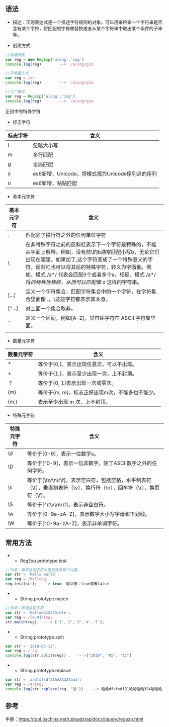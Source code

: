 ## 语法

-   描述：正则表达式是一个描述字符规则的对象。可以用来检查一个字符串是否含有某个字符，将匹配的字符做替换或者从某个字符串中取出某个条件的子串等。

<!---->

-   创建方式

```js
//构造函数
var reg = new RegExp('along','img')
console.log(reg)		-->  /along/gim

//字面量方式
var reg = /a/
console.log(reg)		-->  /along/gim

//工厂模式
var reg = RegExp('along','img')
console.log(reg)		-->  /along/gim
```

正则中的特殊字符

-   标志字符

| 标志字符 | 含义                               |
| ---- | -------------------------------- |
| i    | 忽略大小写                            |
| m    | 多行匹配                             |
| g    | 全局匹配                             |
| y    | es6新增，Unicode，将模式视为Unicode序列点的序列 |
| u    | es6新增，粘贴匹配                       |

-   基本元字符

| 基本元字符   | 含义                                                                                                                                                                             |
| ------- | ------------------------------------------------------------------------------------------------------------------------------------------------------------------------------ |
| .       | 匹配除了换行符之外的任何单位字符                                                                                                                                                               |
| \      | 在非特殊字符之前的反斜杠表示下一个字符是特殊的，不能从字面上解释。例如，没有前\的b通常匹配小写b，无论它们出现在哪里。如果加了\,这个字符变成了一个特殊意义的字符，反斜杠也可以将其后的特殊字符，转义为字面量。例如，模式 /a*/ 代表会匹配0个或者多个a。相反，模式 /a\*/ 将*的特殊性移除，从而可以匹配像 a* 这样的字符串。 |
| [...]  | 定义一个字符集合，匹配字符集合中的一个字符，在字符集合里面像 .，\这些字符都表示其本身。                                                                                                                                  |
| [^...] | 对上面一个集合取非。                                                                                                                                                                     |
| -      | 定义一个区间，例如[A-Z]，其首尾字符在 ASCII 字符集里面。                                                                                                                                            |
|         |                                                                                                                                                                                |

-   数量元字符

| 数量元字符 | 含义                          |
| ----- | --------------------------- |
| *    | 等价于{0,}，表示出现任意次，可以不出现。      |
| +    | 等价于{1,}，表示至少出现一次，上不封顶。      |
| ？     | 等价于{0, 1}表示出现一次或零次。         |
| {m}   | 等价于{m, m}，标志正好出现m次，不能多也不能少。 |
| {m,}  | 表示至少出现 m 次，上不封顶。            |

-   特殊元字符

| 特殊元字符 | 含义                                                                       |
| ----- | ------------------------------------------------------------------------ |
| \d    | 等价于[0-9]，表示一位数字s。                                                       |
| \D    | 等价于[^0-9]，表示一位非数字。除了ASCⅡ数字之外的任何字符。                                      |
| \s    | 等价于[\t\v\n\r\f]，表示空白符，包括空格，水平制表符（\t），垂直制表符（\v），换行符（\n），回车符（\r），换页符（\f）。 |
| \S    | 等价于[^\t\v\n\r\f]，表示非空白符。                                                |
| \w    | 等价于[0-9a-zA-Z]，表示数字大小写字母和下划线。                                           |
| \W    | 等价于[^0-9a-zA-Z]，表示非单词字符。                                                |

## 常用方法

-   -   RegExp.prototype.test

```js
//作用：用来检测字符中是否含有某个内容。
var str = 'hello world';
var reg = /hello/g;
reg.test(str);  ---> true  返回值：true或者false
```

-   -   String.prototype.match

```js
//作用：筛选指定字符
var str = 'hellowo12345rdle';
var reg = /[0-9]/img;
str.match(reg);  ---> ['1','2','3','4','5'];
```

-   -   String.prototype.split

```js
var str = '2019-05-12';
var reg = /-/g;
console.log(str.split(reg)) .   --->["2019", "05", "12"]
```

-   -   String.prototype.replace

```js
var str = 'aadfsfsdf21AAAA324aaa';
var reg = /a/img;
console.log(str.replace(reg, '哈')) .  --> 哈哈dfsfsdf21哈哈哈哈324哈哈哈
```

## 参考

手册：<https://tool.oschina.net/uploads/apidocs/jquery/regexp.html>